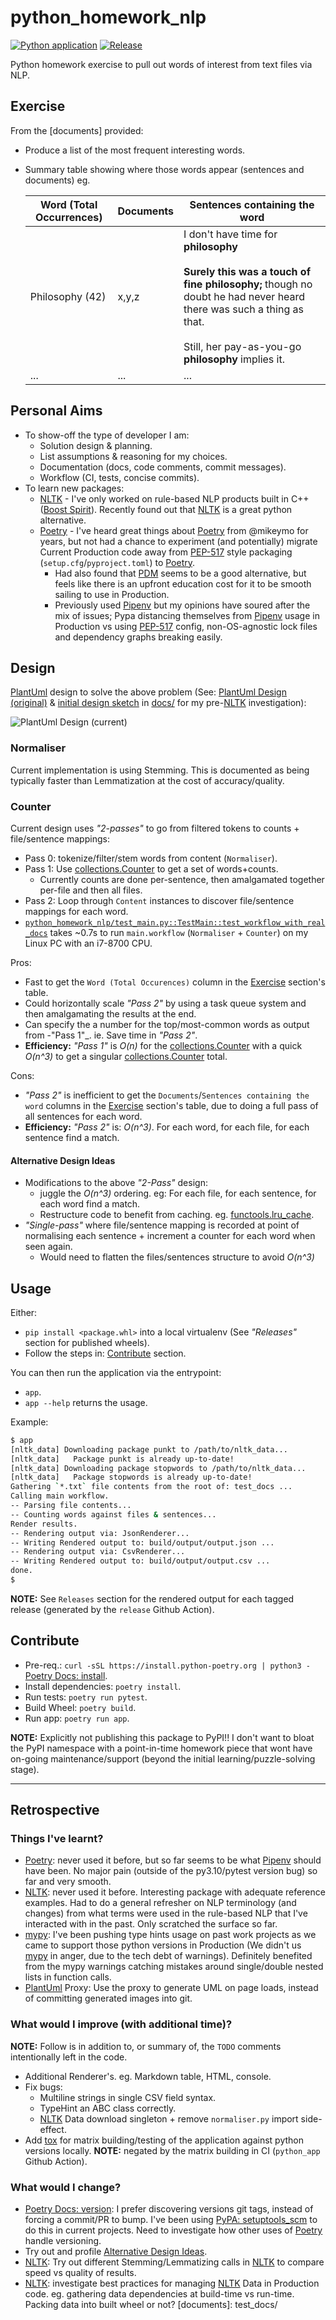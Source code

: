 # python_homework_nlp

[![Python application](https://github.com/jackson15j/python_homework_nlp/actions/workflows/python_app.yml/badge.svg)](https://github.com/jackson15j/python_homework_nlp/actions/workflows/python_app.yml)
[![Release](https://github.com/jackson15j/python_homework_nlp/actions/workflows/release.yml/badge.svg)](https://github.com/jackson15j/python_homework_nlp/actions/workflows/release.yml)

Python homework exercise to pull out words of interest from text files via NLP.

## Exercise

From the [documents] provided:

* Produce a list of the most frequent interesting words.
* Summary table showing where those words appear (sentences and documents) eg.

  Word (Total Occurrences)|Documents|Sentences containing the word
  ------------------------|---------|-----------------------------
  Philosophy (42) | x,y,z | I don't have time for **philosophy**<br /><br />**Surely this was a touch of fine philosophy;** though no doubt he had never heard there was such a thing as that.<br /><br />Still, her pay-as-you-go **philosophy** implies it.
  ... | ... | ...

## Personal Aims

* To show-off the type of developer I am:
    * Solution design & planning.
    * List assumptions & reasoning for my choices.
    * Documentation (docs, code comments, commit messages).
    * Workflow (CI, tests, concise commits).
* To learn new packages:
    * [NLTK] - I've only worked on rule-based NLP products built in C++ ([Boost
      Spirit]). Recently found out that [NLTK] is a great python alternative.
    * [Poetry] - I've heard great things about [Poetry] from @mikeymo for
      years, but not had a chance to experiment (and potentially) migrate
      Current Production code away from [PEP-517] style packaging
      (`setup.cfg`/`pyproject.toml`) to [Poetry].
        * Had also found that [PDM] seems to be a good alternative, but feels
          like there is an upfront education cost for it to be smooth sailing
          to use in Production.
        * Previously used [Pipenv] but my opinions have soured after the mix of
          issues; Pypa distancing themselves from [Pipenv] usage in Production
          vs using [PEP-517] config, non-OS-agnostic lock files and dependency
          graphs breaking easily.

## Design

[PlantUml] design to solve the above problem (See: [PlantUml Design (original)]
& [initial design sketch] in [docs/] for my pre-[NLTK] investigation):

![PlantUml Design (current)][PlantUml Design (current)]

### Normaliser

Current implementation is using Stemming. This is documented as being typically
faster than Lemmatization at the cost of accuracy/quality.

### Counter

Current design uses _"2-passes"_ to go from filtered tokens to counts +
file/sentence mappings:

* Pass 0: tokenize/filter/stem words from content (`Normaliser`).
* Pass 1: Use [collections.Counter] to get a set of words+counts.
    * Currently counts are done per-sentence, then amalgamated together
      per-file and then all files.
* Pass 2: Loop through `Content` instances to discover file/sentence mappings
  for each word.
* [`python_homework_nlp/test_main.py::TestMain::test_workflow_with_real_docs`] takes ~0.7s to run `main.workflow` (`Normaliser` + `Counter`) on my Linux
  PC with an i7-8700 CPU.

Pros:

* Fast to get the `Word (Total Occurences)` column in the [Exercise]
  section's table.
* Could horizontally scale _"Pass 2"_ by using a task queue system and then
  amalgamating the results at the end.
* Can specify the a number for the top/most-common words as output from -"Pass
  1"_. ie. Save time in _"Pass 2"_.
* **Efficiency:** _"Pass 1"_ is _O(n)_ for the [collections.Counter] with a
  quick _O(n^3)_ to get a singular [collections.Counter] total.

Cons:

* _"Pass 2"_ is inefficient to get the `Documents`/`Sentences containing the
  word` columns in the [Exercise] section's table, due to doing a full pass of
  all sentences for each word.
* **Efficiency:** _"Pass 2"_ is: _O(n^3)_. For each word, for each file, for
  each sentence find a match.

#### Alternative Design Ideas

* Modifications to the above _"2-Pass"_ design:
    * juggle the _O(n^3)_ ordering. eg: For each file, for each sentence, for
      each word find a match.
    * Restructure code to benefit from caching. eg. [functools.lru_cache].
* _"Single-pass"_ where file/sentence mapping is recorded at point of
  normalising each sentence + increment a counter for each word when seen
  again.
    * Would need to flatten the files/sentences structure to avoid _O(n^3)_

## Usage

Either:

* `pip install <package.whl>` into a local virtualenv (See _"Releases"_ section
  for published wheels).
* Follow the steps in: [Contribute](#contribute) section.

You can then run the application via the entrypoint:

* `app`.
* `app --help` returns the usage.

Example:

```bash
$ app
[nltk_data] Downloading package punkt to /path/to/nltk_data...
[nltk_data]   Package punkt is already up-to-date!
[nltk_data] Downloading package stopwords to /path/to/nltk_data...
[nltk_data]   Package stopwords is already up-to-date!
Gathering `*.txt` file contents from the root of: test_docs ...
Calling main workflow.
-- Parsing file contents...
-- Counting words against files & sentences...
Render results.
-- Rendering output via: JsonRenderer...
-- Writing Rendered output to: build/output/output.json ...
-- Rendering output via: CsvRenderer...
-- Writing Rendered output to: build/output/output.csv ...
done.
$
```

**NOTE:** See `Releases` section for the rendered output for each tagged
release (generated by the `release` Github Action).

## Contribute

* Pre-req.: `curl -sSL https://install.python-poetry.org | python3 -` [Poetry
  Docs: install].
* Install dependencies: `poetry install`.
* Run tests: `poetry run pytest`.
* Build Wheel: `poetry build`.
* Run app: `poetry run app`.

**NOTE:** Explicitly not publishing this package to PyPI!! I don't want to
bloat the PyPI namespace with a point-in-time homework piece that wont have
on-going maintenance/support (beyond the initial learning/puzzle-solving
stage).

---

## Retrospective

### Things I've learnt?

* [Poetry]: never used it before, but so far seems to be what [Pipenv] should
  have been. No major pain (outside of the py3.10/pytest version bug) so far
  and very smooth.
* [NLTK]: never used it before. Interesting package with adequate reference
  examples. Had to do a general refresher on NLP terminology (and changes) from
  what terms were used in the rule-based NLP that I've interacted with in the
  past. Only scratched the surface so far.
* [mypy]: I've been pushing type hints usage on past work projects as we came
  to support those python versions in Production (We didn't us [mypy] in anger,
  due to the tech debt of warnings). Definitely benefited from the mypy
  warnings catching mistakes around single/double nested lists in function
  calls.
* [PlantUml] Proxy: Use the proxy to generate UML on page loads, instead of
  committing generated images into git.

### What would I improve (with additional time)?

**NOTE:** Follow is in addition to, or summary of, the `TODO` comments
intentionally left in the code.

* Additional Renderer's. eg. Markdown table, HTML, console.
* Fix bugs:
   * Multiline strings in single CSV field syntax.
   * TypeHint an ABC class correctly.
   * [NLTK] Data download singleton + remove `normaliser.py` import
     side-effect.
* Add [tox] for matrix building/testing of the application against python
  versions locally. **NOTE:** negated by the matrix building in CI
  (`python_app` Github Action).

### What would I change?

* [Poetry Docs: version]: I prefer discovering versions git tags, instead of
  forcing a commit/PR to bump. I've been using [PyPA: setuptools_scm] to do
  this in current projects. Need to investigate how other uses of [Poetry]
  handle versioning.
* Try out and profile [Alternative Design Ideas].
* [NLTK]: Try out different Stemming/Lemmatizing calls in [NLTK] to compare
  speed vs quality of results.
* [NLTK]: investigate best practices for managing [NLTK] Data in Production
  code. eg. gathering data dependencies at build-time vs run-time. Packing data
  into built wheel or not?
[documents]: test_docs/

[NLTK]: https://www.nltk.org/
[Boost Spirit]: https://www.boost.org/doc/libs/1_78_0/libs/spirit/doc/html/index.html
[Poetry]: https://python-poetry.org
[Poetry Docs: install]: https://python-poetry.org/docs/master/#installation
[Poetry Docs: version]: https://python-poetry.org/docs/master/cli/#version
[PDM]: https://pdm.fming.dev
[PEP-517]: https://www.python.org/dev/peps/pep-0517/
[Pipenv]: https://pipenv.pypa.io/en/latest/

[PlantUml]: https://plantuml.com
[PlantUml Design (original)]: http://www.plantuml.com/plantuml/proxy?cache=no&src=https://raw.githubusercontent.com/jackson15j/python_homework_nlp/e1d67c16eba3cdf9b9c03dffbdcda4a77919dc6d/docs/design.plantuml
[PlantUml Design (current)]: http://www.plantuml.com/plantuml/proxy?cache=no&src=https://raw.githubusercontent.com/jackson15j/python_homework_nlp/main/docs/design.plantuml
[docs/]: docs/
[initial design sketch]: docs/initial_design_sketch_before_investigating_nltk.jpg
[collections.Counter]: https://docs.python.org/3/library/collections.html#collections.Counter
[Exercise]: #exercise
[`python_homework_nlp/test_main.py::TestMain::test_workflow_with_real_docs`]: tests/test_main.py
[functools.lru_cache]: https://docs.python.org/3/library/functools.html#functools.lru_cache

[PyPA: setuptools_scm]: https://github.com/pypa/setuptools_scm/
[mypy]: mypy-lang.org
[Alternative Design Ideas]: #alternative-design-ideas
[tox]: https://tox.wiki/en/latest/index.html
